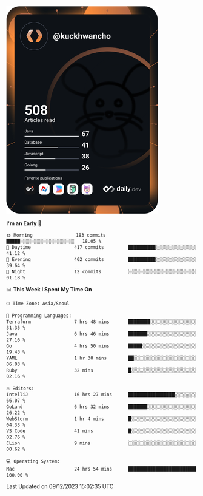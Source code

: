 <a href="https://app.daily.dev/kuckhwancho"><img src="https://github.com/kuckjwi0928/kuckjwi0928/blob/master/devcard.svg" width="400" alt="Kuckjwi Devcard"/></a>

<!--START_SECTION:waka-->
**I'm an Early 🐤** 

```text
🌞 Morning                183 commits         █████░░░░░░░░░░░░░░░░░░░░   18.05 % 
🌆 Daytime                417 commits         ██████████░░░░░░░░░░░░░░░   41.12 % 
🌃 Evening                402 commits         ██████████░░░░░░░░░░░░░░░   39.64 % 
🌙 Night                  12 commits          ░░░░░░░░░░░░░░░░░░░░░░░░░   01.18 % 
```


📊 **This Week I Spent My Time On** 

```text
🕑︎ Time Zone: Asia/Seoul

💬 Programming Languages: 
Terraform                7 hrs 48 mins       ████████░░░░░░░░░░░░░░░░░   31.35 % 
Java                     6 hrs 46 mins       ███████░░░░░░░░░░░░░░░░░░   27.16 % 
Go                       4 hrs 50 mins       █████░░░░░░░░░░░░░░░░░░░░   19.43 % 
YAML                     1 hr 30 mins        ██░░░░░░░░░░░░░░░░░░░░░░░   06.03 % 
Ruby                     32 mins             █░░░░░░░░░░░░░░░░░░░░░░░░   02.16 % 

🔥 Editors: 
IntelliJ                 16 hrs 27 mins      █████████████████░░░░░░░░   66.07 % 
GoLand                   6 hrs 32 mins       ███████░░░░░░░░░░░░░░░░░░   26.22 % 
WebStorm                 1 hr 4 mins         █░░░░░░░░░░░░░░░░░░░░░░░░   04.33 % 
VS Code                  41 mins             █░░░░░░░░░░░░░░░░░░░░░░░░   02.76 % 
CLion                    9 mins              ░░░░░░░░░░░░░░░░░░░░░░░░░   00.62 % 

💻 Operating System: 
Mac                      24 hrs 54 mins      █████████████████████████   100.00 % 
```


 Last Updated on 09/12/2023 15:02:35 UTC
<!--END_SECTION:waka-->
